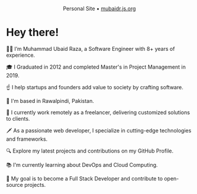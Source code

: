<p class="text-align: center;" align="center">
  Personal Site ▪ <a href="https://mubaidr.js.org">mubaidr.js.org</a>
</p>

# Hey there!

👋🏼 I’m Muhammad Ubaid Raza, a Software Engineer with 8+ years of experience.

🎓 I Graduated in 2012 and completed Master's in Project Management in 2019.

☝ I help startups and founders add value to society by crafting software.

🚩 I'm based in Rawalpindi, Pakistan.

🔨 I currently work remotely as a freelancer, delivering customized solutions to clients.

🗡 As a passionate web developer, I specialize in cutting-edge technologies and frameworks.

🔍 Explore my latest projects and contributions on my GitHub Profile.

📚 I'm currently learning about DevOps and Cloud Computing.

🎯 My goal is to become a Full Stack Developer and contribute to open-source projects.

